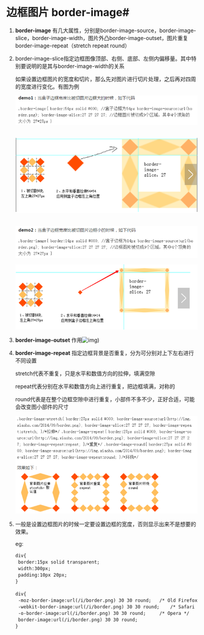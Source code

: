 # 边框图片  border-image#

1. **border-image**  有几大属性，分别是border-image-source，border-image-slice，border-image-width，图片外凸border-image-outset，图片重复border-image-repeat（stretch  repeat  round）

2. border-image-slice指定边框图像顶部、右侧、底部、左侧内偏移量。其中特别要说明的是其与border-image-width的关系

   如果设置边框图片的宽度和切片，那么先对图片进行切片处理，之后再对四周的宽度进行变化。有图为例

     ![1](1.png)

   ​    ![2](2.png)

   ​      ![3](3.png)

    ![4](4.png)

3. **border-image-outset** 作用![img](file:///C:/Users/wochu/Desktop/LearningNote/s_015CSS3%E7%9F%A5%E8%AF%86%E7%82%B9%E6%80%BB%E7%BB%93/%E8%BE%B9%E6%A1%86%E5%9B%BE%E7%89%87/5.png?lastModify=1484133179))

4. **border-image-repeat** 指定边框背景是否重复，分为可分别对上下左右进行不同设置

   stretch代表不重复，只是水平和数值方向的拉伸，填满空隙

   repeat代表分别在水平和数值方向上进行重复，把边框填满，对称的

   round代表是在整个边框空隙中进行重复，小部件不多不少，正好合适，可能会改变图小部件的尺寸

    ![6](6.png)

5. 一般是设置边框图片的时候一定要设置边框的宽度，否则显示出来不是想要的效果。

   eg:

   ```html
   div{
   	border:15px solid transparent;
   	width:300px;
   	padding:10px 20px;
   }

   div{
   	-moz-border-image:url(/i/border.png) 30 30 round;	/* Old Firefox */
   	-webkit-border-image:url(/i/border.png) 30 30 round;	/* Safari and Chrome */
   	-o-border-image:url(/i/border.png) 30 30 round;		/* Opera */
   	border-image:url(/i/border.png) 30 30 round;
   }
   ```

